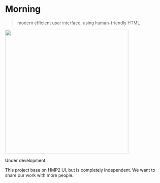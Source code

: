 # Morning

> modern efficient user interface, using human-friendly HTML

<img src="http://h0.hucdn.com/open/201643/b11d51da34591932_1200x1200.jpg" width="400" alt="">

Under development.

This project base on HMP2 UI, but is completely independent. We want to share our work with more people.
